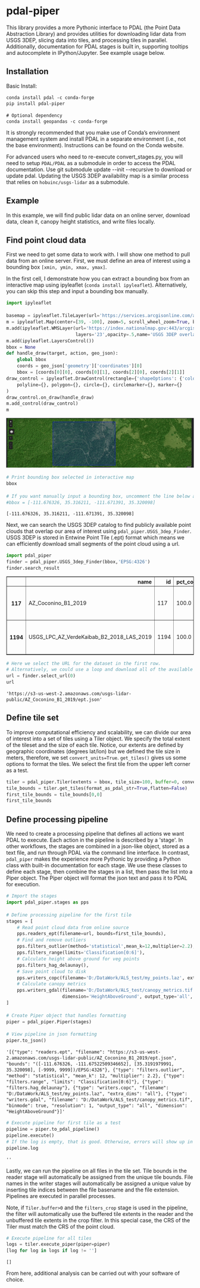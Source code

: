 # pdal-piper

This library provides a more Pythonic interface to PDAL (the Point Data Abstraction Library) and provides utilities for
downloading lidar data from USGS 3DEP, slicing data into tiles, and processing tiles in parallel. Additionally,
documentation for PDAL stages is built in, supporting tooltips and autocomplete in IPython/Jupyter. See example usage
below.

## Installation

Basic Install:

```
conda install pdal -c conda-forge
pip install pdal-piper

# Optional dependency
conda install geopandas -c conda-forge 
```

It is strongly recommended that you make use of Conda’s environment management system and install PDAL in a separate
environment (i.e., not the base environment). Instructions can be found on the Conda website.



For advanced users who need to re-execute convert_stages.py, you will need to setup `PDAL/PDAL` as a submodule in order
to access the PDAL documentation. Use git submodule update --init --recursive to download or update pdal. Updating the
USGS 3DEP availability map is a similar process that relies on `hobuinc/usgs-lidar` as a submodule.


## Example

In this example, we will find public lidar data on an online server, download data, clean it, canopy height statistics, and write files locally.

## Find point cloud data
First we need to get some data to work with. I will show one method to pull data from an online server. First, we must define an area of interest using a bounding box `[xmin, ymin, xmax, ymax]`. 

In the first cell, I demonstrate how you can extract a bounding box from an interactive map using ipyleaflet (`conda install ipyleaflet`). Alternatively, you can skip this step and input a bounding box manually.


```python
import ipyleaflet

basemap = ipyleaflet.TileLayer(url='https://services.arcgisonline.com/arcgis/rest/services/World_Imagery/MapServer/tile/{z}/{y}/{x}')
m = ipyleaflet.Map(center=[39, -100], zoom=5, scroll_wheel_zoom=True, basemap=basemap)
m.add(ipyleaflet.WMSLayer(url='https://index.nationalmap.gov:443/arcgis/services/3DEPElevationIndex/MapServer/WmsServer?',
                          layers='23',opacity=.5,name='USGS 3DEP overlay'))
m.add(ipyleaflet.LayersControl())
bbox = None
def handle_draw(target, action, geo_json):
    global bbox
    coords = geo_json['geometry']['coordinates'][0]
    bbox = [coords[0][0], coords[0][1], coords[2][0], coords[2][1]]
draw_control = ipyleaflet.DrawControl(rectangle={'shapeOptions': {'color': '#0000FF'}},
    polyline={}, polygon={}, circle={}, circlemarker={}, marker={}
)
draw_control.on_draw(handle_draw)
m.add_control(draw_control)
m
```






![Interactive Map Example](example_interactive_map.png)



```python
# Print bounding box selected in interactive map
bbox

# If you want manually input a bounding box, uncomment the line below and edit the values
#bbox = [-111.676326, 35.316211, -111.671391, 35.320098]
```




    [-111.676326, 35.316211, -111.671391, 35.320098]



Next, we can search the USGS 3DEP catalog to find publicly available point clouds that overlap our area of interest using `pdal_piper.USGS_3dep_Finder`. USGS 3DEP is stored in Entwine Point Tile (.ept) format which means we can efficiently download small segments of the point cloud using a url.


```python
import pdal_piper
finder = pdal_piper.USGS_3dep_Finder(bbox,'EPSG:4326')
finder.search_result
```




<div>
<style scoped>
    .dataframe tbody tr th:only-of-type {
        vertical-align: middle;
    }

    .dataframe tbody tr th {
        vertical-align: top;
    }

    .dataframe thead th {
        text-align: right;
    }
</style>
<table border="1" class="dataframe">
  <thead>
    <tr style="text-align: right;">
      <th></th>
      <th>name</th>
      <th>id</th>
      <th>pct_coverage</th>
      <th>pts_per_m2</th>
      <th>count</th>
      <th>total_area_ha</th>
      <th>url</th>
      <th>geometry</th>
    </tr>
  </thead>
  <tbody>
    <tr>
      <th>117</th>
      <td>AZ_Coconino_B1_2019</td>
      <td>117</td>
      <td>100.0</td>
      <td>15.372670</td>
      <td>55223690056</td>
      <td>359232.920560</td>
      <td>https://s3-us-west-2.amazonaws.com/usgs-lidar-...</td>
      <td>POLYGON ((-111.67633 35.3201, -111.67139 35.32...</td>
    </tr>
    <tr>
      <th>1194</th>
      <td>USGS_LPC_AZ_VerdeKaibab_B2_2018_LAS_2019</td>
      <td>1194</td>
      <td>100.0</td>
      <td>5.324541</td>
      <td>35728383864</td>
      <td>671013.439139</td>
      <td>https://s3-us-west-2.amazonaws.com/usgs-lidar-...</td>
      <td>POLYGON ((-111.67633 35.3201, -111.67139 35.32...</td>
    </tr>
  </tbody>
</table>
</div>




```python
# Here we select the URL for the dataset in the first row. 
# Alternatively, we could use a loop and download all of the available datasets.
url = finder.select_url(0)
url
```




    'https://s3-us-west-2.amazonaws.com/usgs-lidar-public/AZ_Coconino_B1_2019/ept.json'



## Define tile set
To improve computational efficiency and scalability, we can divide our area of interest into a set of tiles using a Tiler object. We specify the total extent of the tileset and the size of each tile. Notice, our extents are defined by geographic coordinates (degrees lat/lon) but we defined the tile size in meters, therefore, we set `convert_units=True`. `get_tiles()` gives us some options to format the tiles. We select the first tile from the upper left corner as a test.


```python
tiler = pdal_piper.Tiler(extents = bbox, tile_size=100, buffer=0, convert_units=True, crs='EPSG:4326')
tile_bounds = tiler.get_tiles(format_as_pdal_str=True,flatten=False)
first_tile_bounds = tile_bounds[0,0]
first_tile_bounds
```




## Define processing pipeline
We need to create a processing pipeline that defines all actions we want PDAL to execute. Each action in the pipeline is described by a 'stage'. In other workflows, the stages are combined in a json-like object, stored as a text file, and run through PDAL via the command line interface. In contrast, `pdal_piper` makes the experience more Pythonic by providing a Python class with built-in documentation for each stage. We use these classes to define each stage, then combine the stages in a list, then pass the list into a Piper object. The Piper object will format the json text and pass it to PDAL for execution. 


```python
# Import the stages
import pdal_piper.stages as pps

# Define processing pipeline for the first tile
stages = [
    # Read point cloud data from online source
    pps.readers_ept(filename=url, bounds=first_tile_bounds),
    # Find and remove outliers
    pps.filters_outlier(method='statistical',mean_k=12,multiplier=2.2),
    pps.filters_range(limits='Classification[0:6]'),
    # Calculate height above ground for veg points
    pps.filters_hag_delaunay(),
    # Save point cloud to disk
    pps.writers_copc(filename='D:/DataWork/ALS_test/my_points.laz', extra_dims='all'),
    # Calculate canopy metrics
    pps.writers_gdal(filename='D:/DataWork/ALS_test/canopy_metrics.tif', resolution=1, 
                     dimension='HeightAboveGround', output_type='all', binmode=True)    
]

# Create Piper object that handles formatting
piper = pdal_piper.Piper(stages)

# View pipeline in json formatting
piper.to_json()
```




    '[{"type": "readers.ept", "filename": "https://s3-us-west-2.amazonaws.com/usgs-lidar-public/AZ_Coconino_B1_2019/ept.json", "bounds": "([-111.676326, -111.67522509346652], [35.3191979991, 35.320098], [-9999, 9999])/EPSG:4326"}, {"type": "filters.outlier", "method": "statistical", "mean_k": 12, "multiplier": 2.2}, {"type": "filters.range", "limits": "Classification[0:6]"}, {"type": "filters.hag_delaunay"}, {"type": "writers.copc", "filename": "D:/DataWork/ALS_test/my_points.laz", "extra_dims": "all"}, {"type": "writers.gdal", "filename": "D:/DataWork/ALS_test/canopy_metrics.tif", "binmode": true, "resolution": 1, "output_type": "all", "dimension": "HeightAboveGround"}]'




```python
# Execute pipeline for first tile as a test
pipeline = piper.to_pdal_pipeline() 
pipeline.execute()
# If the log is empty, that is good. Otherwise, errors will show up in the log.
pipeline.log
```




    ''



Lastly, we can run the pipeline on all files in the tile set. Tile bounds in the reader stage will automatically be assigned from the unique tile bounds. File names in the writer stages will automatically be assigned a unique value by inserting tile indices between the file basename and the file extension. Pipelines are executed in parallel processes.

Note, if `Tiler.buffer>0` and the `filters_crop` stage is used in the pipeline, the filter will automatically use the buffered tile extents in the reader and the unbuffered tile extents in the crop filter. In this special case, the CRS of the Tiler must match the CRS of the point cloud.


```python
# Execute pipeline for all tiles
logs = tiler.execute_piper(piper=piper)
[log for log in logs if log != '']
```




    []



From here, additional analysis can be carried out with your software of choice.
